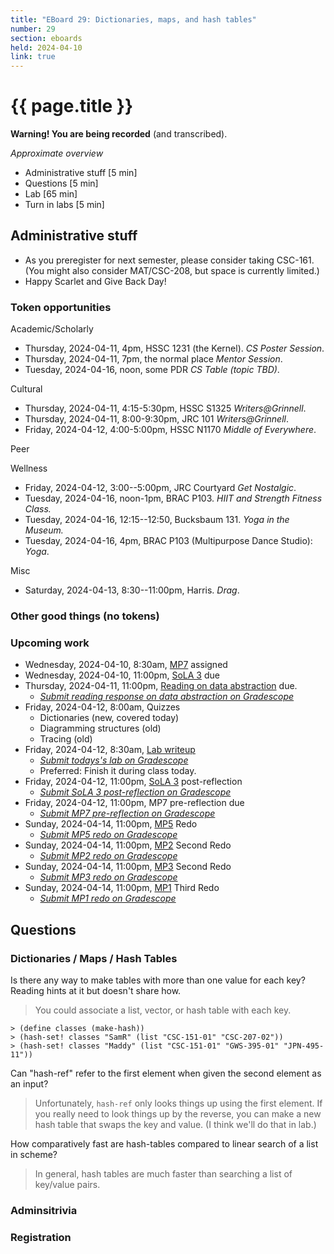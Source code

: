 ```yaml
---
title: "EBoard 29: Dictionaries, maps, and hash tables"
number: 29
section: eboards
held: 2024-04-10
link: true
---
```

# {{ page.title }}

**Warning! You are being recorded** (and transcribed). 

_Approximate overview_

* Administrative stuff [5 min]
* Questions [5 min]
* Lab [65 min]
* Turn in labs [5 min]

Administrative stuff
--------------------

* As you preregister for next semester, please consider taking CSC-161.
  (You might also consider MAT/CSC-208, but space is currently limited.)
* Happy Scarlet and Give Back Day!

### Token opportunities

Academic/Scholarly

* Thursday, 2024-04-11, 4pm, HSSC 1231 (the Kernel).
  _CS Poster Session_.
* Thursday, 2024-04-11, 7pm, the normal place
  _Mentor Session_.
* Tuesday, 2024-04-16, noon, some PDR
  _CS Table (topic TBD)_.

Cultural

* Thursday, 2024-04-11, 4:15-5:30pm, HSSC S1325
  _Writers@Grinnell_.
* Thursday, 2024-04-11, 8:00-9:30pm, JRC 101
  _Writers@Grinnell_.
* Friday, 2024-04-12, 4:00-5:00pm, HSSC N1170
  _Middle of Everywhere_.

Peer

Wellness

* Friday, 2024-04-12, 3:00--5:00pm, JRC Courtyard
  _Get Nostalgic_.
* Tuesday, 2024-04-16, noon-1pm, BRAC P103.
  _HIIT and Strength Fitness Class._
* Tuesday, 2024-04-16, 12:15--12:50, Bucksbaum 131.
  _Yoga in the Museum._
* Tuesday, 2024-04-16, 4pm, BRAC P103 (Multipurpose Dance Studio):
  _Yoga_.

Misc

* Saturday, 2024-04-13, 8:30--11:00pm, Harris.
  _Drag_.

### Other good things (no tokens)

### Upcoming work

* Wednesday, 2024-04-10, 8:30am, [MP7](../mps/mp07) assigned
* Wednesday, 2024-04-10, 11:00pm, [SoLA 3](../las/) due
* Thursday, 2024-04-11, 11:00pm, [Reading on data abstraction](../readings/data-abstraction) due.
    * [_Submit reading response on data abstraction on Gradescope_](https://www.gradescope.com/courses/690100/assignments/4340977)
* Friday, 2024-04-12, 8:00am, Quizzes
    * Dictionaries (new, covered today)
    * Diagramming structures (old)
    * Tracing (old)
* Friday, 2024-04-12, 8:30am, [Lab writeup](../labs/hash-tables)
    * [_Submit todays's lab on Gradescope_](https://www.gradescope.com/courses/690100/assignments/4340999)
    * Preferred: Finish it during class today.
* Friday, 2024-04-12, 11:00pm, [SoLA 3](../las/) post-reflection
    * [_Submit SoLA 3 post-reflection on Gradescope_](https://www.gradescope.com/courses/690100/assignments/4248183)
* Friday, 2024-04-12, 11:00pm, MP7 pre-reflection due
    * [_Submit MP7 pre-reflection on Gradescope_](https://www.gradescope.com/courses/690100/assignments/4330325)
* Sunday, 2024-04-14, 11:00pm, [MP5](../mps/mp05) Redo
    * [_Submit MP5 redo on Gradescope_](https://www.gradescope.com/courses/690100/assignments/4248212)
* Sunday, 2024-04-14, 11:00pm, [MP2](../mps/mp02) Second Redo
    * [_Submit MP2 redo on Gradescope_](https://www.gradescope.com/courses/690100/assignments/4323413)
* Sunday, 2024-04-14, 11:00pm, [MP3](../mps/mp03) Second Redo
    * [_Submit MP3 redo on Gradescope_](https://www.gradescope.com/courses/690100/assignments/4323418)
* Sunday, 2024-04-14, 11:00pm, [MP1](../mps/mp01) Third Redo
    * [_Submit MP1 redo on Gradescope_](https://www.gradescope.com/courses/690100/assignments/4323410/)

Questions
---------

### Dictionaries / Maps / Hash Tables

Is there any way to make tables with more than one value for each key? Reading hints at it but doesn't share how.

> You could associate a list, vector, or hash table with each key.

```
> (define classes (make-hash))
> (hash-set! classes "SamR" (list "CSC-151-01" "CSC-207-02"))
> (hash-set! classes "Maddy" (list "CSC-151-01" "GWS-395-01" "JPN-495-11"))
```

Can "hash-ref" refer to the first element when given the second element as an input?

> Unfortunately, `hash-ref` only looks things up using the first element.
  If you really need to look things up by the reverse, you can make a new
  hash table that swaps the key and value.  (I think we'll do that in
  lab.)

How comparatively fast are hash-tables compared to linear search of a 
list in scheme?

> In general, hash tables are much faster than searching a list of
  key/value pairs.

### Adminsitrivia

### Registration


